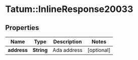 # Tatum::InlineResponse20033

## Properties
Name | Type | Description | Notes
------------ | ------------- | ------------- | -------------
**address** | **String** | Ada address | [optional] 

